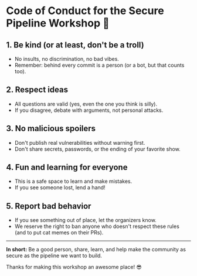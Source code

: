 # Code of Conduct for the Secure Pipeline Workshop 🚦

## 1. Be kind (or at least, don't be a troll)
- No insults, no discrimination, no bad vibes.
- Remember: behind every commit is a person (or a bot, but that counts too).

## 2. Respect ideas
- All questions are valid (yes, even the one you think is silly).
- If you disagree, debate with arguments, not personal attacks.

## 3. No malicious spoilers
- Don't publish real vulnerabilities without warning first.
- Don't share secrets, passwords, or the ending of your favorite show.

## 4. Fun and learning for everyone
- This is a safe space to learn and make mistakes.
- If you see someone lost, lend a hand!

## 5. Report bad behavior
- If you see something out of place, let the organizers know.
- We reserve the right to ban anyone who doesn't respect these rules (and to put cat memes on their PRs).

---

**In short:**
Be a good person, share, learn, and help make the community as secure as the pipeline we want to build.

Thanks for making this workshop an awesome place! 😎

